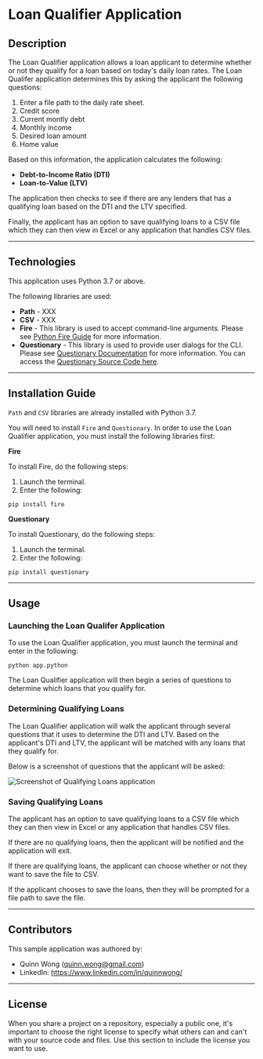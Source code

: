 # Loan Qualifier Application

## Description

The Loan Qualifier application allows a loan applicant to determine whether or not they qualify for a loan
based on today's daily loan rates. The Loan Qualifer application determines this by asking the
applicant the following questions:

1. Enter a file path to the daily rate sheet.
2. Credit score
3. Current montly debt
4. Monthly income
5. Desired loan amount
6. Home value

Based on this information, the application calculates the following:

- **Debt-to-Income Ratio (DTI)**
- **Loan-to-Value (LTV)**

The application then checks to see if there are any lenders that has a qualifying loan based on the DTI and the LTV specified.

Finally, the applicant has an option to save qualifying loans to a CSV file which they can then view in Excel or any application
that handles CSV files.

---

## Technologies

This application uses Python 3.7 or above.

The following libraries are used:

- **Path** - XXX
- **CSV** - XXX
- **Fire** - This library is used to accept command-line arguments. Please see [Python Fire Guide](https://google.github.io/python-fire/guide/) for more information.
- **Questionary** - This library is used to provide user dialogs for the CLI. Please see [Questionary Documentation](https://pypi.org/project/questionary/) for more information. You can access the [Questionary Source Code here](https://github.com/tmbo/questionary).

---

## Installation Guide

`Path` and `CSV` libraries are already installed with Python 3.7.

You will need to install `Fire` and `Questionary`. In order to use the Loan Qualifier application, you must install the following libraries first:

**Fire**

To install Fire, do the following steps:

1. Launch the terminal.
2. Enter the following:

```
pip install fire
```

**Questionary**

To install Questionary, do the following steps:

1. Launch the terminal.
2. Enter the following:

```
pip install questionary
```

---

## Usage

### Launching the Loan Qualifer Application

To use the Loan Qualifier application, you must launch the terminal and enter in the following:

```
python app.python
```

The Loan Qualifier application will then begin a series of questions to determine which loans that you qualify for.

### Determining Qualifying Loans

The Loan Qualifier application will walk the applicant through several questions that it uses to determine the DTI and LTV. Based on the applicant's DTI and LTV, the applicant will be matched with any loans that they qualify for.

Below is a screenshot of questions that the applicant will be asked:

![Screenshot of Qualifying Loans application]()

### Saving Qualifying Loans

The applicant has an option to save qualifying loans to a CSV file which they can then view in Excel or any application
that handles CSV files.

If there are no qualifying loans, then the applicant will be notified and the application will exit.

If there are qualifying loans, the applicant can choose whether or not they want to save the file to CSV.

If the applicant chooses to save the loans, then they will be prompted for a file path to save the file.

---

## Contributors

This sample application was authored by:

- Quinn Wong (quinn.wong@gmail.com)
- LinkedIn: https://www.linkedin.com/in/quinnwong/

---

## License

When you share a project on a repository, especially a public one, it's important to choose the right license to specify what others can and can't with your source code and files. Use this section to include the license you want to use.
